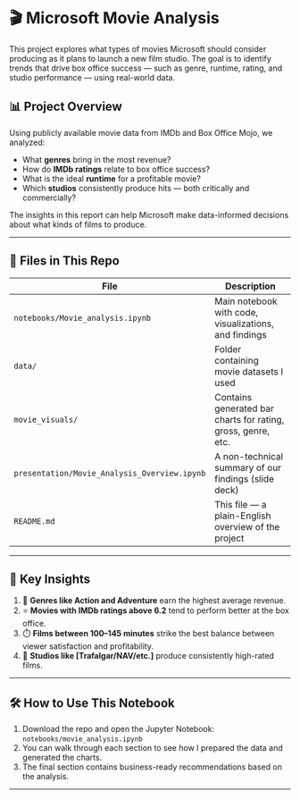 # 🎬 Microsoft Movie Analysis

This project explores what types of movies Microsoft should consider producing as it plans to launch a new film studio. The goal is to identify trends that drive box office success — such as genre, runtime, rating, and studio performance — using real-world data.

## 📊 Project Overview

Using publicly available movie data from IMDb and Box Office Mojo, we analyzed:

- What **genres** bring in the most revenue?
- How do **IMDb ratings** relate to box office success?
- What is the ideal **runtime** for a profitable movie?
- Which **studios** consistently produce hits — both critically and commercially?

The insights in this report can help Microsoft make data-informed decisions about what kinds of films to produce.

---

## 📁 Files in This Repo

| File | Description |
|------|-------------|
| `notebooks/Movie_analysis.ipynb` | Main notebook with code, visualizations, and findings |
| `data/` | Folder containing movie datasets I used|
| `movie_visuals/` | Contains generated bar charts for rating, gross, genre, etc. |
| `presentation/Movie_Analysis_Overview.ipynb` | A non-technical summary of our findings (slide deck) |
| `README.md` | This file — a plain-English overview of the project |

---

## 📌 Key Insights

1. 🎯 **Genres like Action and Adventure** earn the highest average revenue.
2. ⭐ **Movies with IMDb ratings above 6.2** tend to perform better at the box office.
3. ⏱️ **Films between 100–145 minutes** strike the best balance between viewer satisfaction and profitability.
4. 🏢 **Studios like [Trafalgar/NAV/etc.]** produce consistently high-rated films.

---

## 🛠️ How to Use This Notebook

1. Download the repo and open the Jupyter Notebook:  
   `notebooks/movie_analysis.ipynb`
2. You can walk through each section to see how I prepared the data and generated the charts.
3. The final section contains business-ready recommendations based on the analysis.

---

